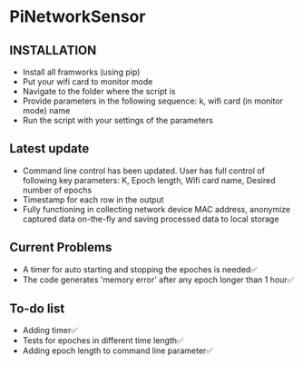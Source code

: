 # PiNetworkSensor

INSTALLATION
------------
 * Install all framworks (using pip)
 * Put your wifi card to monitor mode 
 * Navigate to the folder where the script is 
 * Provide parameters in the following sequence: k, wifi card (in monitor mode) name
 * Run the script with your settings of the parameters

Latest update
------------
* Command line control has been updated. User has full control of following key parameters: K, Epoch length, Wifi card name, Desired number of epochs
* Timestamp for each row in the output
* Fully functioning in collecting network device MAC address, anonymize captured data on-the-fly and saving processed data to local storage

Current Problems
------------
 * A timer for auto starting and stopping the epoches is needed✅
 * The code generates 'memory error' after any epoch longer than 1 hour✅

To-do list
------------
 * Adding timer✅
 * Tests for epoches in different time length✅
 * Adding epoch length to command line parameter✅
